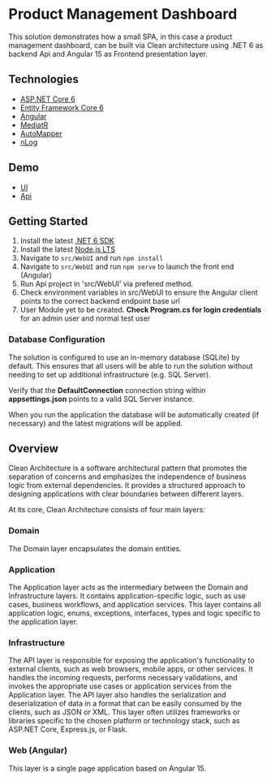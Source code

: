# Product Management Dashboard

This solution demonstrates how a small SPA, in this case a product management dashboard, can be built via Clean architecture using .NET 6 as backend Api and Angular 15 as Frontend presentation layer.

## Technologies

* [ASP.NET Core 6](https://docs.microsoft.com/en-us/aspnet/core/introduction-to-aspnet-core?view=aspnetcore-6.0)
* [Entity Framework Core 6](https://docs.microsoft.com/en-us/ef/core/)
* [Angular](https://angular.io/)
* [MediatR](https://github.com/jbogard/MediatR)
* [AutoMapper](https://automapper.org/)
* [nLog](https://nlog-project.org/)

## Demo

* [UI](https://productmanagementui.azurewebsites.net/)
* [Api](https://productmanagementservice.azurewebsites.net/api)

## Getting Started

1. Install the latest [.NET 6 SDK](https://dotnet.microsoft.com/download/dotnet/6.0)
2. Install the latest [Node.js LTS](https://nodejs.org/en/)
3. Navigate to `src/WebUI` and run `npm install`
4. Navigate to `src/WebUI` and run `npm serve` to launch the front end (Angular)
5. Run Api project in 'src/WebUI' via prefered method.
6. Check environment variables in src/WebUI to ensure the Angular client points to the correct backend endpoint base url
7. User Module yet to be created. __Check Program.cs for login credentials__ for an admin user and normal test user


### Database Configuration

The solution is configured to use an in-memory database (SQLite) by default. This ensures that all users will be able to run the solution without needing to set up additional infrastructure (e.g. SQL Server).

Verify that the **DefaultConnection** connection string within **appsettings.json** points to a valid SQL Server instance. 

When you run the application the database will be automatically created (if necessary) and the latest migrations will be applied.

## Overview

Clean Architecture is a software architectural pattern that promotes the separation of concerns and emphasizes the independence of business logic from external dependencies. It provides a structured approach to designing applications with clear boundaries between different layers.

At its core, Clean Architecture consists of four main layers:

### Domain

The Domain layer encapsulates the domain entities. 

### Application

The Application layer acts as the intermediary between the Domain and Infrastructure layers. It contains application-specific logic, such as use cases, business workflows, and application services.
This layer contains all application logic, enums, exceptions, interfaces, types and logic specific to the application layer. 

### Infrastructure

The API layer is responsible for exposing the application's functionality to external clients, such as web browsers, mobile apps, or other services. It handles the incoming requests, performs necessary validations, and invokes the appropriate use cases or application services from the Application layer. The API layer also handles the serialization and deserialization of data in a format that can be easily consumed by the clients, such as JSON or XML. This layer often utilizes frameworks or libraries specific to the chosen platform or technology stack, such as ASP.NET Core, Express.js, or Flask.
### Web (Angular)

This layer is a single page application based on Angular 15.
